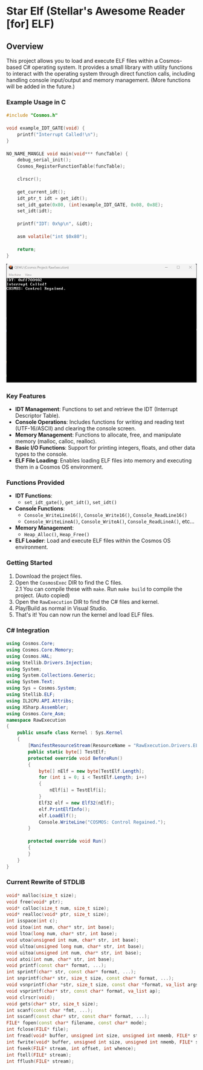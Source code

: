# Star Elf (Stellar's Awesome Reader [for] ELF)

## Overview

This project allows you to load and execute ELF files within a Cosmos-based C# operating system. It provides a small library with utility functions to interact with the operating system through direct function calls, including handling console input/output and memory management. (More functions will be added in the future.)

### Example Usage in C

```c
#include "Cosmos.h"

void example_IDT_GATE(void) {
    printf("Interrupt Called!\n");
}

NO_NAME_MANGLE void main(void*** funcTable) {
    debug_serial_init();
    Cosmos_RegisterFunctionTable(funcTable);

    clrscr();

    get_current_idt();
    idt_ptr_t idt = get_idt();
    set_idt_gate(0x80, (int)example_IDT_GATE, 0x08, 0x8E);
    set_idt(idt);

    printf("IDT: 0x%p\n", &idt);

    asm volatile("int $0x80");

    return;
}
```

![The Loader In Action](_ghimgs/cproof.png)

### Key Features

- **IDT Management**: Functions to set and retrieve the IDT (Interrupt Descriptor Table).
- **Console Operations**: Includes functions for writing and reading text (UTF-16/ASCII) and clearing the console screen.
- **Memory Management**: Functions to allocate, free, and manipulate memory (malloc, calloc, realloc).
- **Basic I/O Functions**: Support for printing integers, floats, and other data types to the console.
- **ELF File Loading**: Enables loading ELF files into memory and executing them in a Cosmos OS environment.

### Functions Provided

- **IDT Functions**:
  - `set_idt_gate()`, `get_idt()`, `set_idt()`
- **Console Functions**:
  - `Console_WriteLine16()`, `Console_Write16()`, `Console_ReadLine16()`
  - `Console_WriteLineA()`, `Console_WriteA()`, `Console_ReadLineA()`, etc...
- **Memory Management**:
  - `Heap_Alloc()`, `Heap_Free()`
- **ELF Loader**: Load and execute ELF files within the Cosmos OS environment.
  
### Getting Started

1. Download the project files.
2. Open the `CosmosExec` DIR to find the C files.
<br/> 2.1 You can compile these with `make`. Run `make build` to compile the project. (Auto copied)
3. Open the `RawExecution` DIR to find the C# files and kernel.
4. Play/Build as normal in Visual Studio.
5. That's it! You can now run the kernel and load ELF files.

### C# Integration

```c#
using Cosmos.Core;
using Cosmos.Core.Memory;
using Cosmos.HAL;
using Stellib.Drivers.Injection;
using System;
using System.Collections.Generic;
using System.Text;
using Sys = Cosmos.System;
using Stellib.ELF;
using IL2CPU.API.Attribs;
using XSharp.Assembler;
using Cosmos.Core_Asm;
namespace RawExecution
{
    public unsafe class Kernel : Sys.Kernel
    {
        [ManifestResourceStream(ResourceName = "RawExecution.Drivers.ELF.TestElf")]
        public static byte[] TestElf;
        protected override void BeforeRun()
        {
            byte[] nElf = new byte[TestElf.Length];
            for (int i = 0; i < TestElf.Length; i++)
            {
                nElf[i] = TestElf[i];
            }
            Elf32 elf = new Elf32(nElf);
            elf.PrintElfInfo();
            elf.LoadElf();
            Console.WriteLine("COSMOS: Control Regained."); 
        }

        protected override void Run()
        {
        }
    }
}
```

### Current Rewrite of STDLIB

```c++
void* malloc(size_t size);
void free(void* ptr);
void* calloc(size_t num, size_t size);
void* realloc(void* ptr, size_t size);
int isspace(int c);
void itoa(int num, char* str, int base);
void ltoa(long num, char* str, int base);
void utoa(unsigned int num, char* str, int base);
void ultoa(unsigned long num, char* str, int base);
void uitoa(unsigned int num, char* str, int base);
void atoi(int num, char* str, int base);
void printf(const char* format, ...);
int sprintf(char* str, const char* format, ...);
int snprintf(char* str, size_t size, const char* format, ...);
void vsnprintf(char *str, size_t size, const char *format, va_list args);
void vsprintf(char* str, const char* format, va_list ap);
void clrscr(void);
void gets(char* str, size_t size);
int scanf(const char *fmt, ...);
int sscanf(const char* str, const char* format, ...);
FILE* fopen(const char* filename, const char* mode);
int fclose(FILE* file);
int fread(void* buffer, unsigned int size, unsigned int nmemb, FILE* stream);
int fwrite(void* buffer, unsigned int size, unsigned int nmemb, FILE* stream);
int fseek(FILE* stream, int offset, int whence);
int ftell(FILE* stream);
int fflush(FILE* stream);
```

